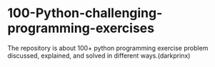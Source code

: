 # 100-Python-challenging-programming-exercises
 The repository is about 100+ python programming exercise problem discussed, explained, and solved in different ways.(darkprinx)
